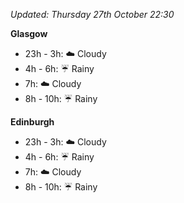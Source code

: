 *Updated: Thursday 27th October 22:30*

**Glasgow**

* 23h - 3h: :cloud: Cloudy
* 4h - 6h: :umbrella: Rainy
* 7h: :cloud: Cloudy
* 8h - 10h: :umbrella: Rainy

**Edinburgh**

* 23h - 3h: :cloud: Cloudy
* 4h - 6h: :umbrella: Rainy
* 7h: :cloud: Cloudy
* 8h - 10h: :umbrella: Rainy
